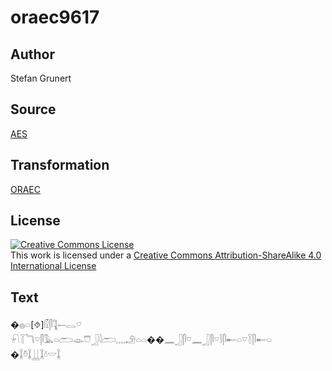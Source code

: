 # oraec9617

## Author

Stefan Grunert

## Source

[AES](https://github.com/simondschweitzer/aes)

## Transformation

[ORAEC](https://oraec.github.io/)

## License

<a rel="license" href="http://creativecommons.org/licenses/by-sa/4.0/"><img alt="Creative Commons License" style="border-width:0" src="https://i.creativecommons.org/l/by-sa/4.0/88x31.png" /></a><br />This work is licensed under a <a rel="license" href="http://creativecommons.org/licenses/by-sa/4.0/">Creative Commons Attribution-ShareAlike 4.0 International License</a>

## Text

�𓐍𓏏[⯑]𓏁𓋴𓊺𓍿𓂋𓎺<br>
𓍯𓇅𓆓𓎺𓋴𓅓𓏏𓂧𓁼𓇨𓃀𓇋𓂧𓈒𓈒𓈒𓈒𓄂𓏏𓏏��𓈖𓃀𓋴𓎺𓈖𓃀𓋴𓎺𓌉𓋴𓄡𓏏𓎺𓇅𓋴𓄡𓏏<br>
�𓆼𓏊𓆼𓋲𓆼𓍱𓎟𓆼<br>
